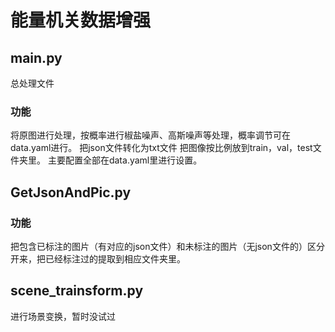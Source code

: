 # 能量机关数据增强
## main.py
总处理文件
### 功能
将原图进行处理，按概率进行椒盐噪声、高斯噪声等处理，概率调节可在data.yaml进行。
把json文件转化为txt文件
把图像按比例放到train，val，test文件夹里。
主要配置全部在data.yaml里进行设置。
## GetJsonAndPic.py
### 功能
把包含已标注的图片（有对应的json文件）和未标注的图片（无json文件的）区分开来，把已经标注过的提取到相应文件夹里。
## scene_trainsform.py
进行场景变换，暂时没试过

